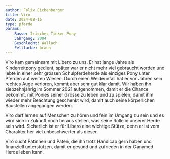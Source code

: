 ```yaml
---
author: Felix Eichenberger
title: Viro
date: 2024-08-16
type: pferde
params:
    Rasse: Irisches Tinker Pony
    Jahrgang: 2004
    Geschlecht: Wallach
    Fellfarbe: braun
---
```


Viro kam gemeinsam mit Libero zu uns. Er hat lange Jahre als Kinderreitpony gedient, später war er nicht mehr viel gebraucht worden und lebte in einer sehr grossen Schulpferdeherde als einziges Pony unter Pferden auf weiten Wiesen. Durch einen Weideunfall hat er vor Jahren sein rechtes Auge verloren, kommt aber sehr gut klar damit. Wir haben ihn siebzehnjährig im Sommer 2021 aufgenommen, damit er die Chance bekommt, mit Ponies seiner Grösse zu leben und zu spielen, damit ihm wieder mehr Beachtung geschenkt wird, damit auch seine körperlichen Baustellen angegangen werden.

Viro darf lernen auf Menschen zu hören und fein im Umgang zu sein und es wird sich in Zukunft noch heraus stellen, was seine Rolle in unserer Herde sein wird. Sicherlich ist er für Libero eine wichtige Stütze, denn er ist vom Charakter her viel unbeschwerter als dieser.

Viro sucht Patinnen und Paten, die ihn trotz Handicap gern haben und finanziell unterstützen, damit er gesund und zufrieden in der Ganymed Herde leben kann.


